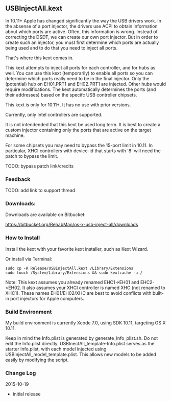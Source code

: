 ## USBInjectAll.kext

In 10.11+ Apple has changed significantly the way the USB drivers work.  In the absense of a port injector, the drivers use ACPI to obtain information about which ports are active.  Often, this information is wrong.  Instead of correcting the DSDT, we can create our own port injector.  But in order to create such an injector, you must first determine which ports are actually being used and to do that you need to inject all ports.

That's where this kext comes in.

This kext attempts to inject all ports for each controller, and for hubs as well.  You can use this kext (temporarily) to enable all ports so you can determine which ports really need to be in the final injector.  Only the (potential) hub on EH01.PRT1 and EH02.PRT1 are injected.  Other hubs would require modifications.  The kext automatically determines the ports (and their addresses) based on the specifc USB controller chipsets.

This kext is only for 10.11+.  It has no use with prior versions.

Currently, only Intel controllers are supported.

It is not intendended that this kext be used long term.  It is best to create a custom injector containing only the ports that are active on the target machine.

For some chipsets you may need to bypass the 15-port limit in 10.11.  In particular, XHCI controllers with device-id that starts with '8' will need the patch to bypass the limit.

TODO: bypass patch link/credits


### Feedback 

TODO: add link to support thread


### Downloads:

Downloads are available on Bitbucket:

https://bitbucket.org/RehabMan/os-x-usb-inject-all/downloads


### How to Install

Install the kext with your favorite kext installer, such as Kext Wizard.

Or install via Terminal:
```
sudo cp -R Release/USBInjectAll.kext /Library/Extensions
sudo touch /System/Library/Extensions && sudo kextcache -u /
```

Note: This kext assumes you already renamed EHC1->EH01 and EHC2->EH02.  It also assumes your XHCI controller is named XHC (not renamed to XHC1).  These names EH01/EH02/XHC are best to avoid conflicts with built-in port injectors for Apple computers.


### Build Environment

My build environment is currently Xcode 7.0, using SDK 10.11, targeting OS X 10.11.

Keep in mind the Info.plist is generated by generate_Info_plist.sh.  Do not edit the Info.plist directly.  USBInectAll_template-Info.plist serves as the starter Info.plist, with each model injected using USBInjectAll_model_template.plist.  This allows new models to be added easily by modifying the script.


### Change Log

2015-10-19

- initial release

